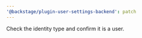 ```yaml
---
'@backstage/plugin-user-settings-backend': patch
---
```


Check the identity type and confirm it is a user.
